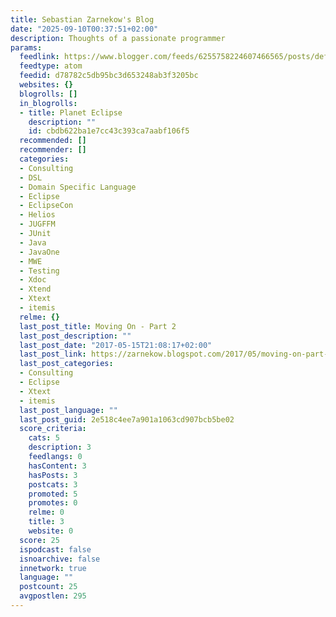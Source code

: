 ```yaml
---
title: Sebastian Zarnekow's Blog
date: "2025-09-10T00:37:51+02:00"
description: Thoughts of a passionate programmer
params:
  feedlink: https://www.blogger.com/feeds/6255758224607466565/posts/default/-/Eclipse
  feedtype: atom
  feedid: d78782c5db95bc3d653248ab3f3205bc
  websites: {}
  blogrolls: []
  in_blogrolls:
  - title: Planet Eclipse
    description: ""
    id: cbdb622ba1e7cc43c393ca7aabf106f5
  recommended: []
  recommender: []
  categories:
  - Consulting
  - DSL
  - Domain Specific Language
  - Eclipse
  - EclipseCon
  - Helios
  - JUGFFM
  - JUnit
  - Java
  - JavaOne
  - MWE
  - Testing
  - Xdoc
  - Xtend
  - Xtext
  - itemis
  relme: {}
  last_post_title: Moving On - Part 2
  last_post_description: ""
  last_post_date: "2017-05-15T21:08:17+02:00"
  last_post_link: https://zarnekow.blogspot.com/2017/05/moving-on-part-2.html
  last_post_categories:
  - Consulting
  - Eclipse
  - Xtext
  - itemis
  last_post_language: ""
  last_post_guid: 2e518c4ee7a901a1063cd907bcb5be02
  score_criteria:
    cats: 5
    description: 3
    feedlangs: 0
    hasContent: 3
    hasPosts: 3
    postcats: 3
    promoted: 5
    promotes: 0
    relme: 0
    title: 3
    website: 0
  score: 25
  ispodcast: false
  isnoarchive: false
  innetwork: true
  language: ""
  postcount: 25
  avgpostlen: 295
---
```

